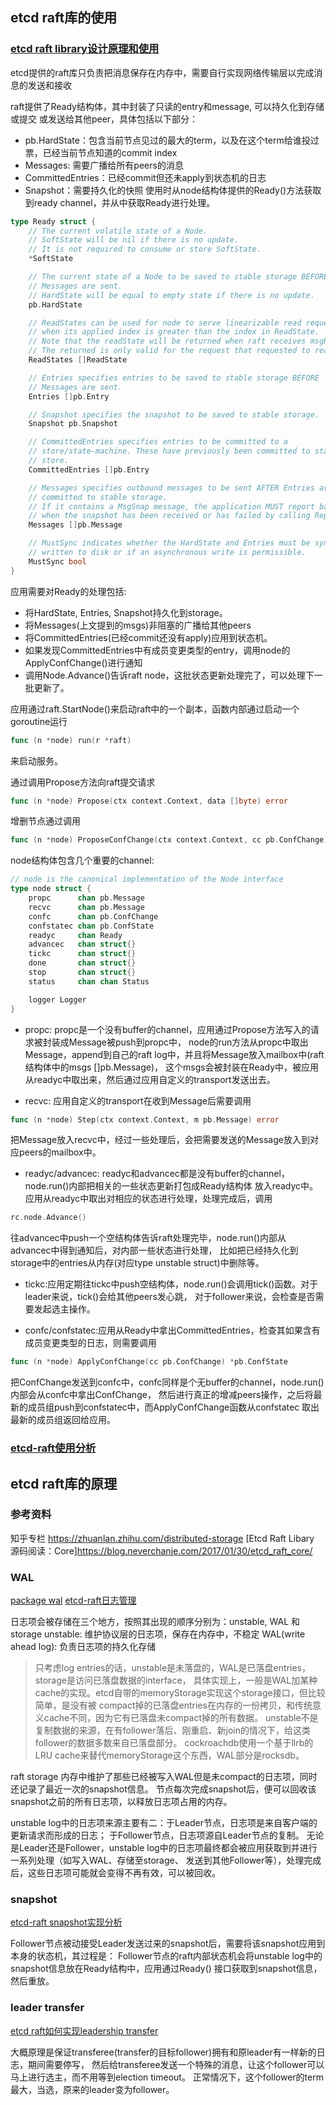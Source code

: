 
## etcd raft库的使用

### [etcd raft library设计原理和使用](http://www.cnblogs.com/foxmailed/p/7137431.html)

etcd提供的raft库只负责把消息保存在内存中，需要自行实现网络传输层以完成消息的发送和接收

raft提供了Ready结构体，其中封装了只读的entry和message, 可以持久化到存储或提交
或发送给其他peer，具体包括以下部分：
- pb.HardState：包含当前节点见过的最大的term，以及在这个term给谁投过票，已经当前节点知道的commit index
- Messages: 需要广播给所有peers的消息
- CommittedEntries：已经commit但还未apply到状态机的日志
- Snapshot：需要持久化的快照
使用时从node结构体提供的Ready()方法获取到ready channel，并从中获取Ready进行处理。
```go
type Ready struct {
    // The current volatile state of a Node.
    // SoftState will be nil if there is no update.
    // It is not required to consume or store SoftState.
    *SoftState

    // The current state of a Node to be saved to stable storage BEFORE
    // Messages are sent.
    // HardState will be equal to empty state if there is no update.
    pb.HardState

    // ReadStates can be used for node to serve linearizable read requests locally
    // when its applied index is greater than the index in ReadState.
    // Note that the readState will be returned when raft receives msgReadIndex.
    // The returned is only valid for the request that requested to read.
    ReadStates []ReadState

    // Entries specifies entries to be saved to stable storage BEFORE
    // Messages are sent.
    Entries []pb.Entry

    // Snapshot specifies the snapshot to be saved to stable storage.
    Snapshot pb.Snapshot

    // CommittedEntries specifies entries to be committed to a
    // store/state-machine. These have previously been committed to stable
    // store.
    CommittedEntries []pb.Entry

    // Messages specifies outbound messages to be sent AFTER Entries are
    // committed to stable storage.
    // If it contains a MsgSnap message, the application MUST report back to raft
    // when the snapshot has been received or has failed by calling ReportSnapshot.
    Messages []pb.Message

    // MustSync indicates whether the HardState and Entries must be synchronously
    // written to disk or if an asynchronous write is permissible.
    MustSync bool
}
```

应用需要对Ready的处理包括:
- 将HardState, Entries, Snapshot持久化到storage。
- 将Messages(上文提到的msgs)非阻塞的广播给其他peers
- 将CommittedEntries(已经commit还没有apply)应用到状态机。
- 如果发现CommittedEntries中有成员变更类型的entry，调用node的ApplyConfChange()进行通知
- 调用Node.Advance()告诉raft node，这批状态更新处理完了，可以处理下一批更新了。

应用通过raft.StartNode()来启动raft中的一个副本，函数内部通过启动一个goroutine运行
```go
func (n *node) run(r *raft)
```
来启动服务。


通过调用Propose方法向raft提交请求
```go
func (n *node) Propose(ctx context.Context, data []byte) error
```


增删节点通过调用
```go
func (n *node) ProposeConfChange(ctx context.Context, cc pb.ConfChange) error
```

node结构体包含几个重要的channel:
```go
// node is the canonical implementation of the Node interface
type node struct {
    propc      chan pb.Message
    recvc      chan pb.Message
    confc      chan pb.ConfChange
    confstatec chan pb.ConfState
    readyc     chan Ready
    advancec   chan struct{}
    tickc      chan struct{}
    done       chan struct{}
    stop       chan struct{}
    status     chan chan Status

    logger Logger
}
```

- propc: propc是一个没有buffer的channel，应用通过Propose方法写入的请求被封装成Message被push到propc中，
node的run方法从propc中取出Message，append到自己的raft log中，并且将Message放入mailbox中(raft结构体中的msgs []pb.Message)，
这个msgs会被封装在Ready中，被应用从readyc中取出来，然后通过应用自定义的transport发送出去。

- recvc: 应用自定义的transport在收到Message后需要调用
```go
func (n *node) Step(ctx context.Context, m pb.Message) error
```
把Message放入recvc中，经过一些处理后，会把需要发送的Message放入到对应peers的mailbox中。

- readyc/advancec: readyc和advancec都是没有buffer的channel，node.run()内部把相关的一些状态更新打包成Ready结构体
放入readyc中。应用从readyc中取出对相应的状态进行处理，处理完成后，调用
```go
rc.node.Advance()
```
往advancec中push一个空结构体告诉raft处理完毕，node.run()内部从advancec中得到通知后，对内部一些状态进行处理，
比如把已经持久化到storage中的entries从内存(对应type unstable struct)中删除等。

- tickc:应用定期往tickc中push空结构体，node.run()会调用tick()函数。对于leader来说，tick()会给其他peers发心跳，
对于follower来说，会检查是否需要发起选主操作。

- confc/confstatec:应用从Ready中拿出CommittedEntries，检查其如果含有成员变更类型的日志，则需要调用
```go
func (n *node) ApplyConfChange(cc pb.ConfChange) *pb.ConfState
```
把ConfChange发送到confc中，confc同样是个无buffer的channel，node.run()内部会从confc中拿出ConfChange，
然后进行真正的增减peers操作，之后将最新的成员组push到confstatec中，而ApplyConfChange函数从confstatec
取出最新的成员组返回给应用。



### [etcd-raft使用分析](http://www.opscoder.info/ectd-raft-example.html)




## etcd raft库的原理

### 参考资料
知乎专栏 https://zhuanlan.zhihu.com/distributed-storage
[Etcd Raft Libary 源码阅读：Core]https://blog.neverchanje.com/2017/01/30/etcd_raft_core/

### WAL
[package wal](https://godoc.org/github.com/coreos/etcd/wal)
[etcd-raft日志管理](https://zhuanlan.zhihu.com/p/29692778)

日志项会被存储在三个地方，按照其出现的顺序分别为：unstable, WAL 和 storage
unstable: 维护协议层的日志项，保存在内存中，不稳定
WAL(write ahead log): 负责日志项的持久化存储

> 只考虑log entries的话，unstable是未落盘的，WAL是已落盘entries，storage是访问已落盘数据的interface，
具体实现上，一般是WAL加某种cache的实现。etcd自带的memoryStorage实现这个storage接口，但比较简单，是没有被
compact掉的已落盘entries在内存的一份拷贝，和传统意义cache不同，因为它有已落盘未compact掉的所有数据。
unstable不是复制数据的来源，在有follower落后、刚重启、新join的情况下，给这类follower的数据多数来自已落盘部分。
cockroachdb使用一个基于llrb的LRU cache来替代memoryStorage这个东西，WAL部分是rocksdb。

raft storage 内存中维护了那些已经被写入WAL但是未compact的日志项，同时还记录了最近一次的snapshot信息。
节点每次完成snapshot后，便可以回收该snapshot之前的所有日志项，以释放日志项占用的内存。

unstable log中的日志项来源主要有二：于Leader节点，日志项是来自客户端的更新请求而形成的日志；
于Follower节点，日志项源自Leader节点的复制。
无论是Leader还是Follower，unstable log中的日志项最终都会被应用获取到并进行一系列处理（如写入WAL、存储至storage、
发送到其他Follower等），处理完成后，这些日志项可能就会变得不再有效，可以被回收。


### snapshot

[etcd-raft snapshot实现分析](https://zhuanlan.zhihu.com/p/29865583)

Follower节点被动接受Leader发送过来的snapshot后，需要将该snapshot应用到本身的状态机，其过程是：
Follower节点的raft内部状态机会将unstable log中的snapshot信息放在Ready结构中，应用通过Ready()
接口获取到snapshot信息，然后重放。


### leader transfer
[etcd raft如何实现leadership transfer](https://zhuanlan.zhihu.com/p/27895034)

大概原理是保证transferee(transfer的目标follower)拥有和原leader有一样新的日志，期间需要停写，
然后给transferee发送一个特殊的消息，让这个follower可以马上进行选主，而不用等到election timeout。
正常情况下，这个follower的term最大，当选，原来的leader变为follower。





